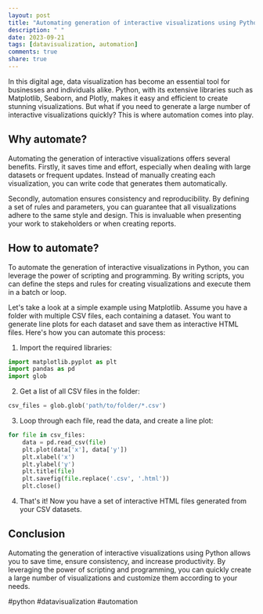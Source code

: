 ```yaml
---
layout: post
title: "Automating generation of interactive visualizations using Python"
description: " "
date: 2023-09-21
tags: [datavisualization, automation]
comments: true
share: true
---
```


In this digital age, data visualization has become an essential tool for businesses and individuals alike. Python, with its extensive libraries such as Matplotlib, Seaborn, and Plotly, makes it easy and efficient to create stunning visualizations. But what if you need to generate a large number of interactive visualizations quickly? This is where automation comes into play.

## Why automate?

Automating the generation of interactive visualizations offers several benefits. Firstly, it saves time and effort, especially when dealing with large datasets or frequent updates. Instead of manually creating each visualization, you can write code that generates them automatically.

Secondly, automation ensures consistency and reproducibility. By defining a set of rules and parameters, you can guarantee that all visualizations adhere to the same style and design. This is invaluable when presenting your work to stakeholders or when creating reports.

## How to automate?

To automate the generation of interactive visualizations in Python, you can leverage the power of scripting and programming. By writing scripts, you can define the steps and rules for creating visualizations and execute them in a batch or loop.

Let's take a look at a simple example using Matplotlib. Assume you have a folder with multiple CSV files, each containing a dataset. You want to generate line plots for each dataset and save them as interactive HTML files. Here's how you can automate this process:

1. Import the required libraries:
```python
import matplotlib.pyplot as plt
import pandas as pd
import glob
```

2. Get a list of all CSV files in the folder:
```python
csv_files = glob.glob('path/to/folder/*.csv')
```

3. Loop through each file, read the data, and create a line plot:
```python
for file in csv_files:
    data = pd.read_csv(file)
    plt.plot(data['x'], data['y'])
    plt.xlabel('x')
    plt.ylabel('y')
    plt.title(file)
    plt.savefig(file.replace('.csv', '.html'))
    plt.close()
```

4. That's it! Now you have a set of interactive HTML files generated from your CSV datasets.

## Conclusion

Automating the generation of interactive visualizations using Python allows you to save time, ensure consistency, and increase productivity. By leveraging the power of scripting and programming, you can quickly create a large number of visualizations and customize them according to your needs.

#python #datavisualization #automation
